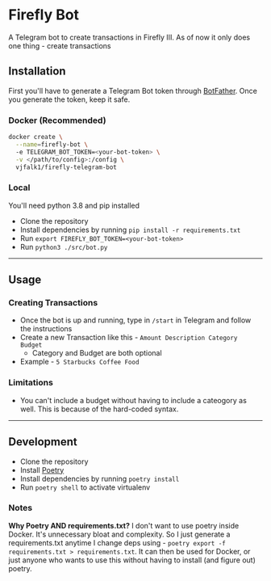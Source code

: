 # Firefly Bot

A Telegram bot to create transactions in Firefly III. As of now it only does one thing - create transactions

## Installation

First you'll have to generate a Telegram Bot token through [BotFather](https://t.me/botfather). Once you generate the token, keep it safe.

### Docker (Recommended)

```bash
docker create \
  --name=firefly-bot \ 
  -e TELEGRAM_BOT_TOKEN=<your-bot-token> \
  -v </path/to/config>:/config \
  vjfalk1/firefly-telegram-bot
```

### Local
You'll need python 3.8 and pip installed

- Clone the repository
- Install dependencies by running `pip install -r requirements.txt`
- Run `export FIREFLY_BOT_TOKEN=<your-bot-token>`
- Run `python3 ./src/bot.py`

---

## Usage

### Creating Transactions
- Once the bot is up and running, type in `/start` in Telegram and follow the instructions
- Create a new Transaction like this - `Amount Description Category Budget`
  - Category and Budget are both optional
- Example - `5 Starbucks Coffee Food`

### Limitations
- You can't include a budget without having to include a cateogory as well. This is because of the hard-coded syntax.

---

## Development
- Clone the repository
- Install [Poetry](https://github.com/python-poetry/poetry)
- Install dependencies by running `poetry install`
- Run `poetry shell` to activate virtualenv

### Notes

**Why Poetry AND requirements.txt?**
I don't want to use poetry inside Docker. It's unnecessary bloat and complexity. So I just generate a requirements.txt anytime I change deps using - `poetry export -f requirements.txt > requirements.txt`. It can then be used for Docker, or just anyone who wants to use this without having to install (and figure out) poetry.